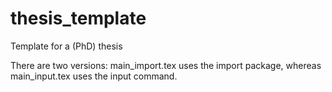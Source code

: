 # thesis_template
Template for a (PhD) thesis

There are two versions: main_import.tex uses the import package, whereas
main_input.tex uses the input command.
